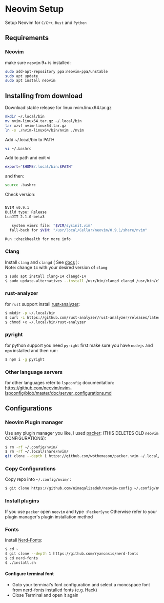 
# Neovim Setup
Setup Neovim for `C/C++`, `Rust` and `Python`
## Requirements
### Neovim
make sure `neovim` 9+ is installed:
```bash
sudo add-apt-repository ppa:neovim-ppa/unstable
sudo apt update 
sudo apt install neovim
```
## Installing from download
Download stable release for linux nvim.linux64.tar.gz

```bash
mkdir ~/.local/bin
mv nvim-linux64.tar.gz ~/.local/bin
tar xzvf nvim-linux64.tar.gz
ln -s ./nvim-linux64/bin/nvim ./nvim
````
Add ~/.local/bin to PATH

```bash
vi ~/.bashrc
```
Add to path and exit vi

```bash
export="$HOME/.local/bin:$PATH"
```
and then:
```bash
source .bashrc
```

Check version:
```bash

NVIM v0.9.1
Build type: Release
LuaJIT 2.1.0-beta3

   system vimrc file: "$VIM/sysinit.vim"
  fall-back for $VIM: "/usr/local/Cellar/neovim/0.9.1/share/nvim"

Run :checkhealth for more info
```
### Clang
Install `clang` and `clangd` ( See [docs](https://clangd.llvm.org/installation.html) ):  
Note: change `14` with your desired version of `clang`
```bash
$ sudo apt install clang-14 clangd-14
$ sudo update-alternatives --install /usr/bin/clangd clangd /usr/bin/clangd-14 100
```

### rust-analyzer
for `rust` support install [rust-analyzer](https://rust-analyzer.github.io/manual.html#rust-analyzer-language-server-binary):
```bash
$ mkdir -p ~/.local/bin
$ curl -L https://github.com/rust-analyzer/rust-analyzer/releases/latest/download/rust-analyzer-x86_64-unknown-linux-gnu.gz | gunzip -c - > ~/.local/bin/rust-analyzer
$ chmod +x ~/.local/bin/rust-analyzer
```
### pyright
for python support you need `pyright`
first make sure you have `nodejs` and `npm` installed and then run:
```bash
$ npm i -g pyright
```

### Other language servers
for other languages refer to `lspconfig` documentation:  
https://github.com/neovim/nvim-lspconfig/blob/master/doc/server_configurations.md

## Configurations
### Neovim Plugin manager
Use any plugin manager you like, I used [packer](https://github.com/wbthomason/packer.nvim):
(THIS DELETES OLD `neovim` CONFIGURATIONS):
 ```bash
 $ rm -rf ~/.config/nvim/
 $ rm -rf ~/.local/share/nvim/
git clone --depth 1 https://github.com/wbthomason/packer.nvim ~/.local/share/nvim/site/pack/packer/start/packer.nvim
 ```
 ### Copy Configurations
 Copy repo into `~/.config/nvim/` :
 ```bash
 $ git clone https://github.com/nimaqalizadeh/neovim-config ~/.config/nvim/
 ```

 ### Install plugins
 If you use `packer` open `neovim` and type `:PackerSync` Otherwise refer to your plugin manager's plugin installation method

### Fonts
Install [Nerd-Fonts](https://github.com/ryanoasis/nerd-fonts#font-installation):
```bash
$ cd ~
$ git clone --depth 1 https://github.com/ryanoasis/nerd-fonts
$ cd nerd-fonts
$ ./install.sh
```
#### Configure terminal font
- Goto your terminal's font configuration and select a monospace font from nerd-fonts installed fonts (e.g. Hack)
- Close Terminal and open it again
